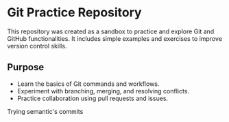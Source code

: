 # Git Practice Repository

This repository was created as a sandbox to practice and explore Git and GitHub functionalities. It includes simple examples and exercises to improve version control skills.

## Purpose

- Learn the basics of Git commands and workflows.
- Experiment with branching, merging, and resolving conflicts.
- Practice collaboration using pull requests and issues.


Trying semantic's commits
